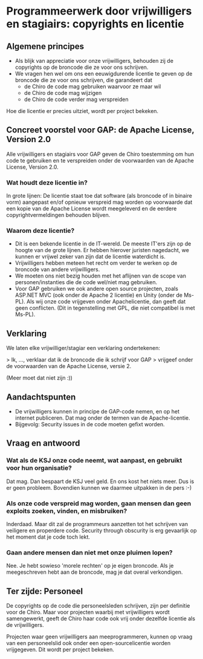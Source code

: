Programmeerwerk door vrijwilligers en stagiairs: copyrights en licentie
=======================================================================

Algemene principes
------------------

-   Als blijk van appreciatie voor onze vrijwilligers, behouden zij de
    copyrights op de broncode die ze voor ons schrijven.
-   We vragen hen wel om ons een eeuwigdurende licentie te geven op de
    broncode die ze voor ons schrijven, die garandeert dat
    -   de Chiro de code mag gebruiken waarvoor ze maar wil
    -   de Chiro de code mag wijzigen
    -   de Chiro de code verder mag verspreiden

Hoe die licentie er precies uitziet, wordt per project bekeken.

Concreet voorstel voor GAP: de Apache License, Version 2.0
----------------------------------------------------------

Alle vrijwilligers en stagiairs voor GAP geven de Chiro toestemming om
hun code te gebruiken en te verspreiden onder de voorwaarden van de
Apache License, Version 2.0.

### Wat houdt deze licentie in?

In grote lijnen: De licentie staat toe dat software (als broncode of in
binaire vorm) aangepast en/of opnieuw verspreid mag worden op voorwaarde
dat een kopie van de Apache License wordt meegeleverd en de eerdere
copyrightvermeldingen behouden blijven.

### Waarom deze licentie?

-   Dit is een bekende licentie in de IT-wereld. De meeste IT'ers zijn
    op de hoogte van de grote lijnen. Er hebben hierover juristen
    nagedacht, we kunnen er vrijwel zeker van zijn dat de licentie
    waterdicht is.
-   Vrijwilligers hebben meteen het recht om verder te werken op de
    broncode van andere vrijwilligers.
-   We moeten ons niet bezig houden met het aflijnen van de scope van
    personen/instanties die de code wel/niet mag gebruiken.
-   Voor GAP gebruiken we ook andere open source projecten, zoals
    ASP.NET MVC (ook onder de Apache 2 licentie) en Unity (onder
    de Ms-PL). Als wij onze code vrijgeven onder Apachelicentie, dan
    geeft dat geen conflicten. (Dit in tegenstelling met GPL, die niet
    compatibel is met Ms-PL).

Verklaring
----------

We laten elke vrijwilliger/stagiar een verklaring ondertekenen:

&gt; Ik, ..., verklaar dat ik de broncode die ik schrijf voor GAP
&gt; vrijgeef onder de voorwaarden van de Apache License, versie 2.

(Meer moet dat niet zijn :))

Aandachtspunten
---------------

-   De vrijwilligers kunnen in principe de GAP-code nemen, en op het
    internet publiceren. Dat mag onder de termen van de Apache-licentie.
-   Bijgevolg: Security issues in de code moeten gefixt worden.

Vraag en antwoord
-----------------

### Wat als de KSJ onze code neemt, wat aanpast, en gebruikt voor hun organisatie?

Dat mag. Dan bespaart de KSJ veel geld. En ons kost het niets meer. Dus
is er geen probleem. Bovendien kunnen we daarmee uitpakken in de pers
:-)

### Als onze code verspreid mag worden, gaan mensen dan geen exploits zoeken, vinden, en misbruiken?

Inderdaad. Maar dit zal de programmeurs aanzetten tot het schrijven van
veiligere en properdere code. Security through obscurity is erg
gevaarlijk op het moment dat je code toch lekt.

### Gaan andere mensen dan niet met onze pluimen lopen?

Nee. Je hebt sowieso 'morele rechten' op je eigen broncode. Als je
meegeschreven hebt aan de broncode, mag je dat overal verkondigen.

Ter zijde: Personeel
--------------------

De copyrights op de code die personeelsleden schrijven, zijn per
definitie voor de Chiro. Maar voor projecten waarbij met vrijwilligers
wordt samengewerkt, geeft de Chiro haar code ook vrij onder dezelfde
licentie als de vrijwilligers.

Projecten waar geen vrijwilligers aan meeprogrammeren, kunnen op vraag
van een personeelslid ook onder een open-sourcelicentie worden
vrijgegeven. Dit wordt per project bekeken.
